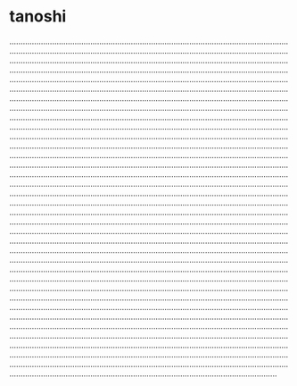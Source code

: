 # tanoshi
...........................................................................................................................................................................................................................................................................................................................................................................................................................................................................................................................................................................................................................................................................................................................................................................................................................................................................................................................................................................................................................................................................................................................................................................................................................................................................................................................................................................................................................................................................................................................................................................................................................................................................................................................................................................................................................................................................................................................................................................................................................................................................................................................................................................................................................................................................................................................................................................................................................................................................................................................................................................................................................................................................................................................................................................................................................................................................................................................................................................................................................................................................................................................................................................................................................................................................................................................................................................................................................................................................................................................................................................................................................................................................................................................................................................................................................................................................................................................................................................................................................................................................................................................................................................................................................................................................................................................................................................................................................................................................................................................................................................................................................................